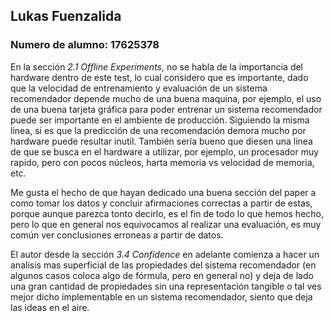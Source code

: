 ## Lukas Fuenzalida
### Numero de alumno: 17625378

En la sección *2.1 Offline Experiments*, no se habla de la importancia del hardware dentro de este test, lo cual considero que es importante, dado que la velocidad de entrenamiento y evaluación de un sistema recomendador depende mucho de una buena maquina, por ejemplo, el uso de una buena tarjeta gráfica para poder entrenar un sistema recomendador puede ser importante en el ambiente de producción. Siguiendo la misma linea, si es que la predicción de una recomendación demora mucho por hardware puede resultar inutil. También sería bueno que diesen una linea de que se busca en el hardware a utilizar, por ejemplo, un procesador muy rapido, pero con pocos núcleos, harta memoria vs velocidad de memoria, etc. 

Me gusta el hecho de que hayan dedicado una buena sección del paper a como tomar los datos y concluir afirmaciones correctas a partir de estas, porque aunque parezca tonto decirlo, es el fin de todo lo que hemos hecho, pero lo que en general nos equivocamos al realizar una evaluación, es muy común ver conclusiones erroneas a partir de datos.

El autor desde la sección *3.4 Confidence* en adelante comienza a hacer un analisis mas superficial de las propiedades del sistema recomendador (en algunos casos coloca algo de fórmula, pero en general no) y deja de lado una gran cantidad de propiedades sin una representación tangible o tal ves mejor dicho implementable en un sistema recomendador, siento que deja las ideas en el aire.
